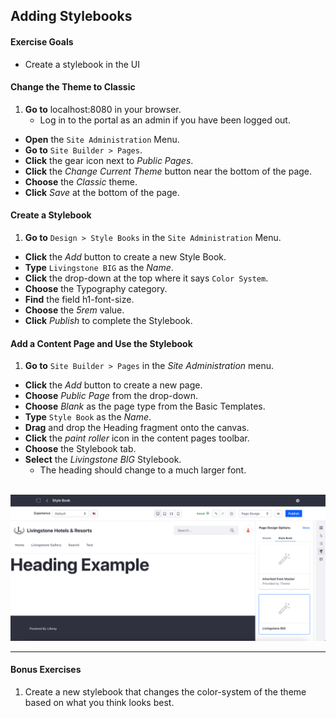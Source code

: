 ## Adding Stylebooks

<div class="ahead">

#### Exercise Goals

* Create a stylebook in the UI

</div>

<!--
#### Add Custom CSS Files
1. **Go to** the `css` folder from the `livingstone-fjord-theme/src` directory.
* **Add** a new folder under `/css` called `custom_properties`.
* **Create** two new files in the `custom_properties` folder:<br />
    `_custom_properties_set.scss`<br />
    `_custom_properties_variables.scss`

#### Add Custom Properties Variables to the Theme
1. **Open** the `_custom_properties_variables.scss` file.
* **Type** `lfr` to view the available code snippets.
* **Choose** the `11-custom-properties-variables` snippet.
* **Save** the file.
  * Alternatively, you can type and save the following:

```css
$custom-properties-spacers: ();
$custom-properties-spacers: map-merge(
                (
                        0: var(--spacer-0),
                        1: var(--spacer-1),
                        2: var(--spacer-2),
                        3: var(--spacer-3),
                        4: var(--spacer-4),
                        5: var(--spacer-5),
                        6: var(--spacer-6),
                        7: var(--spacer-7),
                        8: var(--spacer-8),
                        9: var(--spacer-9),
                        10: var(--spacer-10),
                ),
                $custom-properties-spacers
);

:root {
  // Colors
  --black: #{$black};
  --gray-100: #{$gray-100};
  --gray-200: #{$gray-200};
  --gray-300: #{$gray-300};
  --gray-400: #{$gray-400};
  --gray-500: #{$gray-500};
  --gray-600: #{$gray-600};
  --gray-700: #{$gray-700};
  --gray-800: #{$gray-800};
  --gray-900: #{$gray-900};
  --transparent: transparent;
  --white: #{$white};
  @each $key, $value in $theme-colors {
    --#{$key}: #{$value};
  }

  // Fonts
  --font-family-base: #{$font-family-base};
  --font-family-monospace: #{$font-family-monospace};
  --font-family-sans-serif: #{$font-family-sans-serif};
  --font-size-base: #{$font-size-base};
  --font-size-lg: #{$font-size-lg};
  --font-size-sm: #{$font-size-sm};
  --font-weight-bold: #{$font-weight-bold};
  --font-weight-bolder: #{$font-weight-bolder};
  --font-weight-light: #{$font-weight-light};
  --font-weight-lighter: #{$font-weight-lighter};
  --font-weight-normal: #{$font-weight-normal};
  --font-weight-semi-bold: #{$font-weight-semi-bold};

  // Headings
  --h1-font-size: #{$h1-font-size};
  --h2-font-size: #{$h2-font-size};
  --h3-font-size: #{$h3-font-size};
  --h4-font-size: #{$h4-font-size};
  --h5-font-size: #{$h5-font-size};
  --h6-font-size: #{$h6-font-size};

  // Spacers
  --spacer: #{$spacer};
  @each $key, $value in $spacers {
    $multiplier: nth($value, 1) / $spacer;
    @if ($value == 0) {
      $multiplier: 0;
    }
    --spacer-#{$key}: calc(var(--spacer) * #{$multiplier});
  }
}
```

<div class="page"></div>

#### Add Custom Properties Set to the Theme
1. Open the `_custom_properties_set.scss`.
* **Type** `lfr` to view the available code snippets.
* **Choose** the `12-custom-properties-set` snippet.
* **Save** the file.  
  * Alternatively, you can type and save the following:

```css
// Headers
h1,
.h1 {
  font-size: var(--h1-font-size);
}
h2,
.h2 {
  font-size: var(--h2-font-size);
}
h3,
.h3 {
  font-size: var(--h3-font-size);
}
h4,
.h4 {
  font-size: var(--h4-font-size);
}
h5,
.h5 {
  font-size: var(--h5-font-size);
}
h6,
.h6 {
  font-size: var(--h6-font-size);
}

// Spacers
@each $breakpoint in map-keys($grid-breakpoints) {
  $infix: breakpoint-infix($breakpoint, $grid-breakpoints);
  @include media-breakpoint-up($breakpoint) {
    @each $size, $length in $custom-properties-spacers {
      @each $library in ('bs', 'clay') {
        $important: '';
        $prefix: '';
        @if ($library == 'bs') {
          $important: '!important';
        } @else {
          $prefix: 'c-';
        }
        @each $prop, $abbrev in (margin: m, padding: p) {
          $variants: ('positive');
          @if ($prop == 'margin') {
            $variants: ('positive', 'negative');
          }
          @each $variant in $variants {
            $variation: '';
            $value: $length;
            @if ($variant != 'negative' or $size != 0) {
              @if ($variant == 'negative') {
                $value: calc(#{$length} * -1);
                $variation: 'n';
              }
              .#{$prefix}#{$abbrev}#{$infix}-#{$variation}#{$size} {
                #{$prop}: #{$value} #{$important};
              }
              .#{$prefix}#{$abbrev}t#{$infix}-#{$variation}#{$size},
              .#{$prefix}#{$abbrev}y#{$infix}-#{$variation}#{$size} {
                #{$prop}-top: #{$value} #{$important};
              }
              .#{$prefix}#{$abbrev}r#{$infix}-#{$variation}#{$size},
              .#{$prefix}#{$abbrev}x#{$infix}-#{$variation}#{$size} {
                #{$prop}-right: #{$value} #{$important};
              }
              .#{$prefix}#{$abbrev}b#{$infix}-#{$variation}#{$size},
              .#{$prefix}#{$abbrev}y#{$infix}-#{$variation}#{$size} {
                #{$prop}-bottom: #{$value} #{$important};
              }
              .#{$prefix}#{$abbrev}l#{$infix}-#{$variation}#{$size},
              .#{$prefix}#{$abbrev}x#{$infix}-#{$variation}#{$size} {
                #{$prop}-left: #{$value} #{$important};
              }
            }
          }
        }
      }
    }
  }
}

// Text format
.font-weight-bold {
  font-weight: var(--font-weight-bold) !important;
}
.font-weight-bolder {
  font-weight: var(--font-weight-bolder) !important;
}
.font-weight-light {
  font-weight: var(--font-weight-light) !important;
}
.font-weight-lighter {
  font-weight: var(--font-weight-lighter) !important;
}
.font-weight-normal {
  font-weight: var(--font-weight-normal) !important;
}
.font-weight-semi-bold {
  font-weight: var(--font-weight-semi-bold) !important;
}
```

#### Import Custom Properties Files
1. Go to the `/css` folder.
* **Add** a new file called `_custom_properties.scss`.
* **Import** the files from the `custom_properties` folder in this new file by typing the following:

```css
@import 'custom_properties/custom_properties_variables';
@import 'custom_properties/custom_properties_set';
```

#### Add Token Definitions
1. **Go to** the exercise-src folder in the `02-create-site-brand` directory.
* **Copy** the file called `frontend-token-definition.json` and paste it in the `WEB-INF` folder of your theme project.
  - Look through the file for three different categories: color-system, spacing, typography

#### Import Custom Properties to `_custom.scss`
1. **Go to** the `css` folder in the `livingstone-fjord-theme/src` directory.
* **Open** the file `/css/_custom.scss`.
* **Add** an import statement in the last position and save the file:

```css
@import "custom_properties";
```

<div class="page"></div>
-->

#### Change the Theme to Classic
1. **Go to** localhost:8080 in your browser.
	* Log in to the portal as an admin if you have been logged out.
* **Open** the `Site Administration` Menu.
* **Go to** `Site Builder > Pages`.
* **Click** the gear icon next to _Public Pages_.
* **Click** the _Change Current Theme_ button near the bottom of the page.
* **Choose** the _Classic_ theme.
* **Click** _Save_ at the bottom of the page.

#### Create a Stylebook
1. **Go to** `Design > Style Books` in the `Site Administration` Menu.
* **Click** the _Add_ button to create a new Style Book.
* **Type** `Livingstone BIG` as the _Name_.
* **Click** the drop-down at the top where it says `Color System`.
* **Choose** the Typography category.
* **Find** the field h1-font-size.
* **Choose** the _5rem_ value.
* **Click** _Publish_ to complete the Stylebook.

<div class="page"></div>

#### Add a Content Page and Use the Stylebook
1. **Go to** `Site Builder > Pages` in the _Site Administration_ menu.
* **Click** the _Add_ button to create a new page.
* **Choose** _Public Page_ from the drop-down.
* **Choose** _Blank_ as the page type from the Basic Templates.
* **Type** `Style Book` as the _Name_.
* **Drag** and drop the Heading fragment onto the canvas.
* **Click** the _paint roller_ icon in the content pages toolbar.
* **Choose** the Stylebook tab.
* **Select** the _Livingstone BIG_ Stylebook.
  - The heading should change to a much larger font.

<br />

<img src="images/stylebook_finished.png" style="max-width:100%;" />

<br />

---

#### Bonus Exercises
1. Create a new stylebook that changes the color-system of the theme based on what you think looks best.
